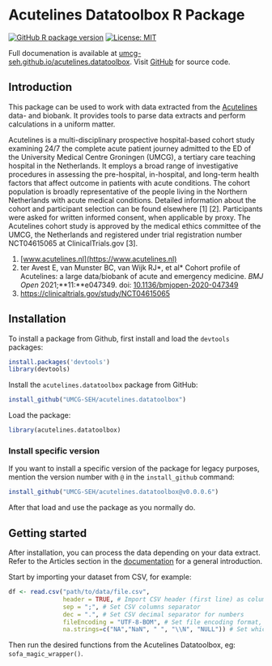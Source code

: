 # Acutelines Datatoolbox R Package

<!-- badges: start -->
[![GitHub R package version](https://img.shields.io/github/r-package/v/UMCG-SEH/acutelines.datatoolbox?logo=R)](https://github.com/UMCG-SEH/acutelines.datatoolbox/releases)
[![License: MIT](https://img.shields.io/badge/License-MIT-yellow.svg)](https://opensource.org/licenses/MIT)
<!-- badges: end -->

Full documenation is available at [umcg-seh.github.io/acutelines.datatoolbox](https://umcg-seh.github.io/acutelines.datatoolbox/). Visit [GitHub](https://github.com/UMCG-SEH/acutelines.datatoolbox) for source code.

## Introduction
This package can be used to work with data extracted from the [Acutelines](https://umcgresearch.org/w/acutelines) data- and biobank. It provides tools to parse data extracts and perform calculations in a uniform matter.

Acutelines is a multi-disciplinary prospective hospital-based cohort study examining 24/7 the complete acute patient journey admitted to the ED of the University Medical Centre Groningen (UMCG), a tertiary care teaching hospital in the Netherlands. It employs a broad range of investigative procedures in assessing the pre-hospital, in-hospital, and long-term health factors that affect outcome in patients with acute conditions. The cohort population is broadly representative of the people living in the Northern Netherlands with acute medical conditions. Detailed information about the cohort and participant selection can be found elsewhere [1] [2]. Participants were asked for written informed consent, when applicable by proxy. The Acutelines cohort study is approved by the medical ethics committee of the UMCG, the Netherlands and registered under trial registration number NCT04615065 at ClinicalTrials.gov [3]. 

1. [www.acutelines.nl](https://www.acutelines.nl)
2. ter Avest E, van Munster BC, van Wijk RJ*, et al* Cohort profile of Acutelines: a large data/biobank of acute and emergency medicine. _BMJ Open_ 2021;**11:**e047349. doi: [10.1136/bmjopen-2020-047349](https://doi.org/10.1136/bmjopen-2020-047349)
3. https://clinicaltrials.gov/study/NCT04615065

## Installation
To install a package from Github, first install and load the `devtools` packages:

``` R
install.packages('devtools')
library(devtools)
```

Install the `acutelines.datatoolbox` package from GitHub:

``` R
install_github("UMCG-SEH/acutelines.datatoolbox")
```

Load the package:

``` R
library(acutelines.datatoolbox)
```

### Install specific version
If you want to install a specific version of the package for legacy purposes, mention the version number with `@` in the `install_github` command:

``` R
install_github("UMCG-SEH/acutelines.datatoolbox@v0.0.0.6")
```

After that load and use the package as you normally do.

## Getting started
After installation, you can process the data depending on your data extract. Refer to the Articles section in the [documentation](https://umcg-seh.github.io/acutelines.datatoolbox/) for a general introduction.

Start by importing your dataset from CSV, for example:

``` R
df <- read.csv("path/to/data/file.csv",
               header = TRUE, # Import CSV header (first line) as column names
               sep = ";", # Set CSV columns separator
               dec = ".", # Set CSV decimal separator for numbers
               fileEncoding = "UTF-8-BOM", # Set file encoding format, change or ommit according to file type
               na.strings=c("NA","NaN", " ", "\\N", "NULL")) # Set which values are considered NA
```

Then run the desired functions from the Acutelines Datatoolbox, eg: `sofa_magic_wrapper()`.